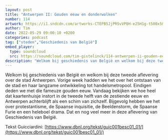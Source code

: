 ```yaml
---
layout: post
title: "Antwerpen II: Gouden eeuw en donderwolken"
number: 114
artwork: https://i1.sndcdn.com/artworks-CTEPB5JjPR5vVP0H-e25H1g-t500x500.jpg
author: Tim
date: 2022-05-29 09:00:10 +0200
categories: podcast
tag: ["steden","Geschiedenis van België"]
embed_player:
  type: soundcloud
  src: https://soundcloud.com/tim-gistelinck/114-antwerpen-ii-gouden-eeuw-en-donderwolken
description: "Welkom bij geschiedenis van België en welkom bij deze tweede aflevering over de stad Antwerpen."
---
```

Welkom bij geschiedenis van België en welkom bij deze tweede aflevering over de stad Antwerpen. Vorige week hadden we het over het ontstaan van de stad en haar langzame ontwikkeling tot handelsmetropool. Eindigen deden we met die fameuze gouden eeuw. Vandaag bekijken we hoe heel dat kaartenhuisje instort in de tweede helft van de zestiende eeuw en Antwerpen achterblijft als een schim van zichzelf. Bijgevolg hebben we het over protestantisme, de Spaanse inquisitie, de Beeldenstorm, de Spaanse Furie en een heleboel drama. Dat en nog veel meer in deze aflevering van Geschiedenis van België. 

Tekst Guicciardini: [https://www.dbnl.org/tekst/guic001besc01_01/](https://www.dbnl.org/tekst/guic001besc01_01/)
